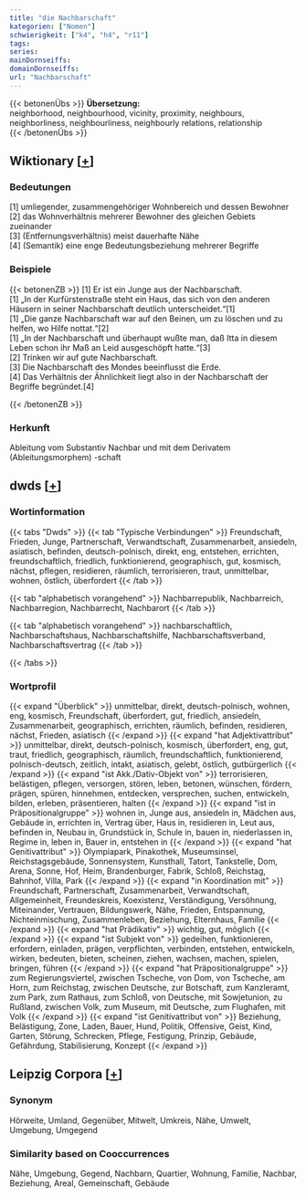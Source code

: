 ```yaml
---
title: "die Nachbarschaft"
kategorien: ["Nomen"]
schwierigkeit: ["k4", "h4", "r11"]
tags:
series:
mainDornseiffs:
domainDornseiffs:
url: "Nachbarschaft"
---
```


{{< betonenÜbs >}}
**Übersetzung:**  
neighborhood, neighbourhood, vicinity, proximity, neighbours, neighborliness, neighbourliness, neighbourly relations, relationship  
{{< /betonenÜbs >}}

## Wiktionary [[+](https://de.wiktionary.org/wiki/Nachbarschaft)]

### Bedeutungen
[1] umliegender, zusammengehöriger Wohnbereich und dessen Bewohner  
[2] das Wohnverhältnis mehrerer Bewohner des gleichen Gebiets zueinander  
[3] (Entfernungsverhältnis) meist dauerhafte Nähe  
[4] (Semantik) eine enge Bedeutungsbeziehung mehrerer Begriffe  

### Beispiele
{{< betonenZB >}}
[1] Er ist ein Junge aus der Nachbarschaft.  
[1] „In der Kurfürstenstraße steht ein Haus, das sich von den anderen Häusern in seiner Nachbarschaft deutlich unterscheidet.“[1]  
[1] „Die ganze Nachbarschaft war auf den Beinen, um zu löschen und zu helfen, wo Hilfe nottat.“[2]  
[1] „In der Nachbarschaft und überhaupt wußte man, daß Itta in diesem Leben schon ihr Maß an Leid ausgeschöpft hatte.“[3]  
[2] Trinken wir auf gute Nachbarschaft.  
[3] Die Nachbarschaft des Mondes beeinflusst die Erde.  
[4] Das Verhältnis der Ähnlichkeit liegt also in der Nachbarschaft der Begriffe begründet.[4]  

{{< /betonenZB >}}
### Herkunft
Ableitung vom Substantiv Nachbar und mit dem Derivatem (Ableitungsmorphem) -schaft  



## dwds [[+](https://www.dwds.de/wb/Nachbarschaft)]

### Wortinformation
{{< tabs "Dwds" >}}
{{< tab "Typische Verbindungen" >}}
Freundschaft, Frieden, Junge, Partnerschaft, Verwandtschaft, Zusammenarbeit, ansiedeln, asiatisch, befinden, deutsch-polnisch, direkt, eng, entstehen, errichten, freundschaftlich, friedlich, funktionierend, geographisch, gut, kosmisch, nächst, pflegen, residieren, räumlich, terrorisieren, traut, unmittelbar, wohnen, östlich, überfordert
{{< /tab >}}

{{< tab "alphabetisch vorangehend" >}}
Nachbarrepublik, Nachbarreich, Nachbarregion, Nachbarrecht, Nachbarort
{{< /tab >}}

{{< tab "alphabetisch vorangehend" >}}
nachbarschaftlich, Nachbarschaftshaus, Nachbarschaftshilfe, Nachbarschaftsverband, Nachbarschaftsvertrag
{{< /tab >}}

{{< /tabs >}}

### Wortprofil
{{< expand "Überblick" >}} unmittelbar, direkt, deutsch-polnisch, wohnen, eng, kosmisch, Freundschaft, überfordert, gut, friedlich, ansiedeln, Zusammenarbeit, geographisch, errichten, räumlich, befinden, residieren, nächst, Frieden, asiatisch {{< /expand >}}
{{< expand "hat Adjektivattribut" >}} unmittelbar, direkt, deutsch-polnisch, kosmisch, überfordert, eng, gut, traut, friedlich, geographisch, räumlich, freundschaftlich, funktionierend, polnisch-deutsch, zeitlich, intakt, asiatisch, gelebt, östlich, gutbürgerlich {{< /expand >}}
{{< expand "ist Akk./Dativ-Objekt von" >}} terrorisieren, belästigen, pflegen, versorgen, stören, leben, betonen, wünschen, fördern, prägen, spüren, hinnehmen, entdecken, versprechen, suchen, entwickeln, bilden, erleben, präsentieren, halten {{< /expand >}}
{{< expand "ist in Präpositionalgruppe" >}} wohnen in, Junge aus, ansiedeln in, Mädchen aus, Gebäude in, errichten in, Vertrag über, Haus in, residieren in, Leut aus, befinden in, Neubau in, Grundstück in, Schule in, bauen in, niederlassen in, Regime in, leben in, Bauer in, entstehen in {{< /expand >}}
{{< expand "hat Genitivattribut" >}} Olympiapark, Pinakothek, Museumsinsel, Reichstagsgebäude, Sonnensystem, Kunsthall, Tatort, Tankstelle, Dom, Arena, Sonne, Hof, Heim, Brandenburger, Fabrik, Schloß, Reichstag, Bahnhof, Villa, Park {{< /expand >}}
{{< expand "in Koordination mit" >}} Freundschaft, Partnerschaft, Zusammenarbeit, Verwandtschaft, Allgemeinheit, Freundeskreis, Koexistenz, Verständigung, Versöhnung, Miteinander, Vertrauen, Bildungswerk, Nähe, Frieden, Entspannung, Nichteinmischung, Zusammenleben, Beziehung, Elternhaus, Familie {{< /expand >}}
{{< expand "hat Prädikativ" >}} wichtig, gut, möglich {{< /expand >}}
{{< expand "ist Subjekt von" >}} gedeihen, funktionieren, erfordern, einladen, prägen, verpflichten, verbinden, entstehen, entwickeln, wirken, bedeuten, bieten, scheinen, ziehen, wachsen, machen, spielen, bringen, führen {{< /expand >}}
{{< expand "hat Präpositionalgruppe" >}} zum Regierungsviertel, zwischen Tscheche, von Dom, von Tscheche, am Horn, zum Reichstag, zwischen Deutsche, zur Botschaft, zum Kanzleramt, zum Park, zum Rathaus, zum Schloß, von Deutsche, mit Sowjetunion, zu Rußland, zwischen Volk, zum Museum, mit Deutsche, zum Flughafen, mit Volk {{< /expand >}}
{{< expand "ist Genitivattribut von" >}} Beziehung, Belästigung, Zone, Laden, Bauer, Hund, Politik, Offensive, Geist, Kind, Garten, Störung, Schrecken, Pflege, Festigung, Prinzip, Gebäude, Gefährdung, Stabilisierung, Konzept {{< /expand >}}

## Leipzig Corpora [[+](https://corpora.uni-leipzig.de/en/res?word=Nachbarschaft&corpusId=deu_newscrawl-public_2018)]


### Synonym
Hörweite, Umland, Gegenüber, Mitwelt, Umkreis, Nähe, Umwelt, Umgebung, Umgegend


### Similarity based on Cooccurrences
Nähe, Umgebung, Gegend, Nachbarn, Quartier, Wohnung, Familie, Nachbar, Beziehung, Areal, Gemeinschaft, Gebäude

